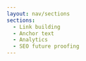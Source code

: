 ```yaml
---
layout: nav/sections
sections:
  - Link building
  - Anchor text
  - Analytics
  - SEO future proofing
---
```

